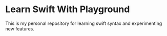 # Learn Swift With Playground
This is my personal repository for learning swift syntax and experimenting new features.
